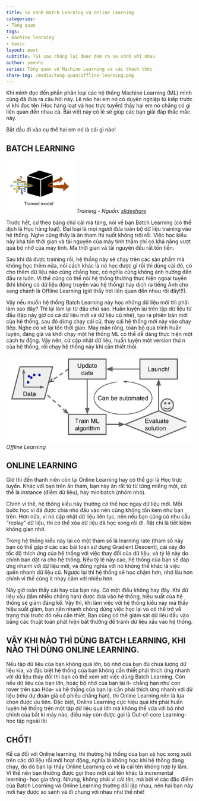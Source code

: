 ```yaml
---
title: So sánh Batch Learning và Online Learning
categories:
- Tổng quan
tags:
- machine learning
- basic
layout: post
subtitle: Tại sao chúng lại được đem ra so sánh với nhau
author: yennhi
series: Tổng quan về Machine Learning và các thách thức
share-img: /media/tong-quan/offline-learning.png
---
```


Khi mình đọc đến phần phân loại các hệ thống Machine Learning (ML) mình cũng đã đưa ra câu hỏi này. Lẽ nào hai em nó có duyên nghiệp từ kiếp trước vì khi đọc tên (Học hàng loạt và học trực tuyến) thấy hai em nó chẳng có gì liên quan đến nhau cả. Bài viết này có lẽ sẽ giúp các bạn giải đáp thắc mắc này.

Bắt đầu đi vào cụ thể hai em nó là cái gì nào!

## BATCH LEARNING

![Batch learning](/media/tong-quan/training-model.png)
*Training - Nguồn: [slideshare](https://www.slideshare.net/queirozfcom/online-machine-learning-introduction-and-examples)*

Trước hết, cứ theo bảng chữ cái mà táng, nói về bạn Batch Learning (có thể dịch là Học hàng loạt). Đại loại là mọi người đưa toàn bộ dữ liệu training vào hệ thống. Nghe cũng thấy là ăn tham thì nuốt không trôi rồi. Việc học kiểu này khá tốn thời gian và tài nguyên của máy tính thậm chí có khả năng vượt quá bộ nhớ của máy tính. Mà thời gian và tài nguyên đều rất tốn tiền. 

Sau khi đã được training rồi, hệ thống này sẽ chạy trên các sản phẩm mà không học thêm nữa, nói cách khác là nó học được gì rồi thì dùng cái đó, có cho thêm dữ liệu nào cũng chẳng học, có nghĩa cũng không ảnh hưởng đến đầu ra luôn. Vì thế cũng có thể nói hệ thống thường thực hiện ngoại tuyến (khi không có dữ liệu động truyền vào hệ thống) hay dịch ra tiếng Anh cho sang chảnh là Offline Learning (giờ thấy hơi liên quan đến nhau rồi đấy!!!).

Vậy nếu muốn hệ thống Batch Learning này học những dữ liệu mới thì phải làm sao đây? Thì lại làm lại từ đầu chứ sao. Huấn luyện lại trên tập dữ liệu từ đầu (tập này giờ có cả dữ liệu mới và dữ liệu cũ nhé), tạo ra phiên bản  mới của hệ thống, sau đó dừng chạy cái cũ, thay cái hệ thống mới này vào chạy tiếp. Nghe có vẻ lại tốn thời gian. May mắn rằng, toàn bộ quá trình huấn luyện, đáng giá và khởi chạy một hệ thống ML có thể dễ dàng thực hiện một cách tự động. Vậy nên, cứ cập nhật dữ liệu, huấn luyện một version thứ n của hệ thống, rồi chạy hệ thống này khi cần thiết thôi.

![Batch learning](/media/tong-quan/offline-learning.png)
*Offline Learning*

## ONLINE LEARNING

Giờ thì đến thanh niên còn lại Online Learning hay có thể gọi là Học trực tuyến. Khác với bạn trên ăn tham, bạn này ăn rất từ từ từng miếng một, có thể là instance (điểm dữ liệu), hay minibatch (nhóm nhỏ). 

Chính vì thế, hệ thống kiểu này thường có thể học ngay dữ liệu mới. Mỗi bước học vì đã được chia nhỏ đầu vào nên cũng không tốn kém như bạn trên. Hơn nữa, vì nó cập nhật dữ liệu liên tục, nên nếu bạn cũng có nhu cầu “replay” dữ liệu, thì có thể xóa dữ liệu đã học xong rồi đi. Rất chi là tiết kiệm không gian nhớ.

Trong hệ thống kiểu này lại có một tham số là learning rate (tham số này bạn có thể gặp ở các các bài toán sử dụng Gradient Descent), cái này đo tốc độ thích ứng của hệ thống với việc thay đổi của dữ liệu, và tỷ lệ này do chính bạn đặt ra cho hệ thống. Nếu tỷ lệ này cao, hệ thống của bạn sẽ đáp ứng nhanh với dữ liệu mới, và đồng nghĩa với nó không thể khác là việc quên nhanh dữ liệu cũ. Ngược lại thì hệ thống sẽ học chậm hơn, nhớ lâu hơn chính vì thế cũng ít nhạy cảm với nhiễu hơn.

Nãy giờ toàn thấy cái hay của bạn này. Có một điều không hay đây. Khi dữ liệu xấu (lắm nhiễu chẳng hạn) được đưa vào hệ thống, hiệu suất của hệ thống sẽ giảm đáng kể. Vậy thì, khi làm việc với hệ thống kiểu này mà thấy hiệu suất giảm, bạn nên nhanh chóng dừng việc học lại và có thể trở về trạng thái trước đó nếu cần thiết. Bạn cũng có thể giám sát dữ liệu đầu vào bằng các thuật toán phát hiện bất thường để tránh dữ liệu xấu vào hệ thống.

## VẬY KHI NÀO THÌ DÙNG BATCH LEARNING, KHI NÀO THÌ DÙNG ONLINE LEARNING.

Nếu tập dữ liệu của bạn không quá lớn, bộ nhớ của bạn đủ chứa lượng dữ liệu kia, và đặc biệt hệ thống của bạn không cần thiết phải thích ứng nhanh với dữ liệu thay đổi thì bạn có thể xem xét việc dùng Batch Learning. Còn nếu dữ liệu của bạn lớn, hoặc bộ nhớ của bạn lại ít- chẳng hạn như con rover trên sao Hỏa- và hệ thống của bạn lại cần phải thích ứng nhanh với dữ liệu (như dự đoán giá cổ phiếu chẳng hạn), thì Online Learning nên là lựa chọn được ưu tiên. Đặc biệt, Online Learning cực hiệu quả khi phải huấn luyện hệ thống trên một tập dữ liệu quá lớn mà không thể vừa với bộ nhớ chính của bất kì máy nào, điều này còn được gọi là Out-of-core Learning- học tập ngoài lõi

## CHỐT!

Kể cả đối với Online learning, thì thường hệ thống của bạn sẽ học xong xuôi trên các dữ liệu rồi mới hoạt động, nghĩa là không học khi hệ thống đang chạy, do dó bạn lại thấy Online Learning có vẻ là cái tên không hợp lý lắm. Vì thế nên bạn thường được gọi theo một cái tên khác là incremental learning- học gia tăng. Nhưng, không phải vì cái tên, mà bởi vì các đặc điểm của Batch Learning và Online Learning thường đối lập nhau, nên hai bạn này  mới hay được so sánh và đi chung với nhau như thế nhé!